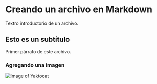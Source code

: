 # Creando un archivo en Markdown
Textro introductorio de un archivo.

## Esto es un subtítulo
Primer párrafo de este archivo.

### Agregando una imagen
![Image of Yaktocat](https://octodex.github.com/images/yaktocat.png)
